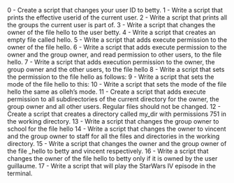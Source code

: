0 - Create a script that changes your user ID to betty.
1 - Write a script that prints the effective userid of the current user.
2 - Write a script that prints all the groups the current user is part of.
3 - Write a script that changes the owner of the file hello to the user betty.
4 - Write a script that creates an empty file called hello.
5 - Write a script that adds execute permission to the owner of the file hello.
6 - Write a script that adds execute permission to the owner and the group owner, and read permission to other users, to the file hello.
7 - Write a script that adds execution permission to the owner, the group owner and the other users, to the file hello
8 - Write a script that sets the permission to the file hello as follows:
9 - Write a script that sets the mode of the file hello to this:
10 - Write a script that sets the mode of the file hello the same as olleh’s mode.
11 - Create a script that adds execute permission to all subdirectories of the current directory for the owner, the group owner and all other users. Regular files should not be changed.
12 - Create a script that creates a directory called my_dir with permissions 751 in the working directory. 13 - Write a script that changes the group owner to school for the file hello
14 - Write a script that changes the owner to vincent and the group owner to staff for all the files and directories in the working directory.
15 - Write a script that changes the owner and the group owner of the file _hello to betty and vincent respectively.
16 - Write a script that changes the owner of the file hello to betty only if it is owned by the user guillaume.
17 - Write a script that will play the StarWars IV episode in the terminal.
